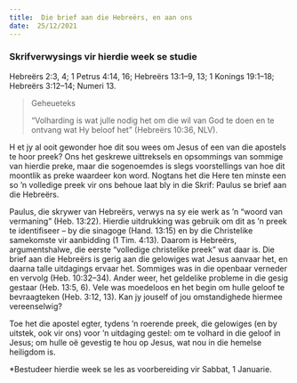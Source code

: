 ```yaml
---
title:  Die brief aan die Hebreërs, en aan ons
date:  25/12/2021
---
```


### Skrifverwysings vir hierdie week se studie
Hebreërs 2:3, 4; 1 Petrus 4:14, 16; Hebreërs 13:1–9, 13; 1 Konings 19:1–18; Hebreërs 3:12–14; Numeri 13.

> <p>Geheueteks</p>
> “Volharding is wat julle nodig het om die wil van God te doen en te ontvang wat Hy beloof het” (Hebreërs 10:36, NLV).

H et jy al ooit gewonder hoe dit sou wees om Jesus of een van die apostels te hoor preek? Ons het geskrewe uittreksels en opsommings van sommige van hierdie preke, maar die sogenoemdes is slegs voorstellings van hoe dit moontlik as preke waardeer kon word.  Nogtans het die Here ten minste een so ’n volledige preek vir ons behoue laat bly in die Skrif:  Paulus se brief aan die Hebreërs.

Paulus, die skrywer van Hebreërs, verwys na sy eie werk as ’n “woord van vermaning” (Heb. 13:22). Hierdie uitdrukking was gebruik om dit as ’n preek te identifiseer – by die sinagoge (Hand. 13:15) en by die Christelike samekomste vir aanbidding (1 Tim. 4:13). Daarom is Hebreërs, argumentshalwe, die eerste “volledige christelike preek” wat daar is. Die brief aan die Hebreërs is gerig aan die gelowiges wat Jesus aanvaar het, en daarna talle uitdagings ervaar het. Sommiges was in die openbaar verneder en vervolg (Heb. 10:32–34). Ander weer, het geldelike probleme in die gesig gestaar (Heb. 13:5, 6). Vele was moedeloos en het begin om hulle geloof te bevraagteken (Heb. 3:12, 13). Kan jy jouself of jou omstandighede hiermee vereenselwig?

Toe het die apostel egter, tydens ’n roerende preek, die gelowiges (en by uitstek, ook vir ons) voor ’n uitdaging gestel: om te volhard in die geloof in Jesus; om hulle oë gevestig te hou op Jesus, wat nou in die hemelse heiligdom is.

*Bestudeer hierdie week se les as voorbereiding vir Sabbat, 1 Januarie.
